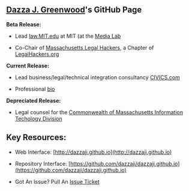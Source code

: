 ## [Dazza J. Greenwood](https://github.com/dazzaji)'s GitHub Page

**Beta Release:** 

* Lead [law.MIT.edu](https://law.mit.edu) at MIT (at the [Media Lab](https://www.media.mit.edu) 

* Co-Chair of [Massachusetts Legal Hackers](https://www.meetup.com/Massachusetts-Legal-Hackers), a Chapter of [LegalHackers.org](https://legalhackers.org)

**Current Release:** 

* Lead business/legal/technical integration consultancy [CIVICS.com](http://civics.com) 

* Professional [bio](http://dazzagreenwood.com/bio.html)

**Depreciated Release:** 

* Legal counsel for the [Commonwealth of Massachusetts Information Techology Division](http://dazzagreenwood.com/Materials/Testimony/Full-Esign-Hearing.html)


## Key Resources: 

* Web Interface: [http://dazzaji.github.io](http://dazzaji.github.io)

* Repository Interface: [https://github.com/dazzaji/dazzaji.github.io](https://github.com/dazzaji/dazzaji.github.io)

* Got An Issue?  Pull An [Issue Ticket](https://github.com/dazzaji/dazzaji.github.io/issues/new)

